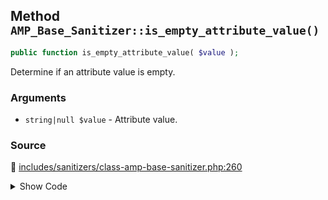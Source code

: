 ## Method `AMP_Base_Sanitizer::is_empty_attribute_value()`

```php
public function is_empty_attribute_value( $value );
```

Determine if an attribute value is empty.

### Arguments

* `string|null $value` - Attribute value.

### Source

:link: [includes/sanitizers/class-amp-base-sanitizer.php:260](https://github.com/ampproject/amp-wp/blob/develop/includes/sanitizers/class-amp-base-sanitizer.php#L260-L262)

<details>
<summary>Show Code</summary>

```php
public function is_empty_attribute_value( $value ) {
	return ! isset( $value ) || '' === $value;
}
```

</details>
